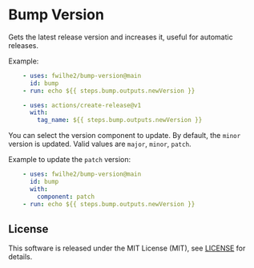 # Bump Version

Gets the latest release version and increases it, useful for automatic releases.

Example:

```yaml
    - uses: fwilhe2/bump-version@main
      id: bump
    - run: echo ${{ steps.bump.outputs.newVersion }}

    - uses: actions/create-release@v1
      with:
        tag_name: ${{ steps.bump.outputs.newVersion }}
```

You can select the version component to update.
By default, the `minor` version is updated.
Valid values are `major`, `minor`, `patch`.

Example to update the `patch` version:

```yaml
    - uses: fwilhe2/bump-version@main
      id: bump
      with:
        component: patch
    - run: echo ${{ steps.bump.outputs.newVersion }}
```

## License

This software is released under the MIT License (MIT), see [LICENSE](./LICENSE) for details.

